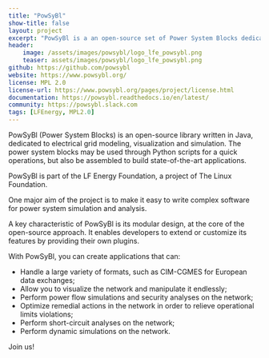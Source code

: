 ```yaml
---
title: "PowSyBl"
show-title: false
layout: project
excerpt: "PowSyBl is a an open-source set of Power System Blocks dedicated to grid analysis, visualization, and simulation."
header:
    image: /assets/images/powsybl/logo_lfe_powsybl.png
    teaser: assets/images/powsybl/logo_lfe_powsybl.png
github: https://github.com/powsybl
website: https://www.powsybl.org/
license: MPL 2.0
license-url: https://www.powsybl.org/pages/project/license.html
documentation: https://powsybl.readthedocs.io/en/latest/
community: https://powsybl.slack.com
tags: [LFEnergy, MPL2.0]
---
```


PowSyBl (Power System Blocks) is an open-source library written in Java, dedicated to electrical grid modeling, visualization and simulation. The power system blocks may be used through Python scripts for a quick operations, but also be assembled to build state-of-the-art applications.

PowSyBl is part of the LF Energy Foundation, a project of The Linux Foundation.

One major aim of the project is to make it easy to write complex software for power system simulation and analysis.

A key characteristic of PowSyBl is its modular design, at the core of the open-source approach. It enables developers to extend or customize its features by providing their own plugins.

With PowSyBl, you can create applications that can:
- Handle a large variety of formats, such as CIM-CGMES for European data exchanges;
- Allow you to visualize the network and manipulate it endlessly;
- Perform power flow simulations and security analyses on the network;
- Optimize remedial actions in the network in order to relieve operational limits violations;
- Perform short-circuit analyses on the network;
- Perform dynamic simulations on the network.

Join us!
